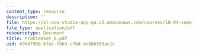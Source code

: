 ```yaml
---
content_type: resource
description: ''
file: https://ol-ocw-studio-app-qa.s3.amazonaws.com/courses/18-04-complex-variables-with-applications-fall-1999/690df9b8bfacfbb3c7bd4ebb6583ac1c_ProblemSet_6.pdf
file_type: application/pdf
resourcetype: Document
title: ProblemSet_6.pdf
uid: 690df9b8-bfac-fbb3-c7bd-4ebb6583ac1c
---
```

